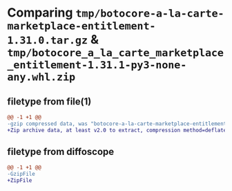 # Comparing `tmp/botocore-a-la-carte-marketplace-entitlement-1.31.0.tar.gz` & `tmp/botocore_a_la_carte_marketplace_entitlement-1.31.1-py3-none-any.whl.zip`

## filetype from file(1)

```diff
@@ -1 +1 @@
-gzip compressed data, was "botocore-a-la-carte-marketplace-entitlement-1.31.0.tar", last modified: Fri Jul  7 01:44:11 2023, max compression
+Zip archive data, at least v2.0 to extract, compression method=deflate
```

## filetype from diffoscope

```diff
@@ -1 +1 @@
-GzipFile
+ZipFile
```

